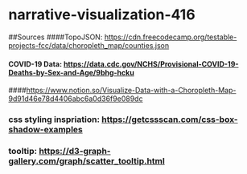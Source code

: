 # narrative-visualization-416

##Sources
####TopoJSON: https://cdn.freecodecamp.org/testable-projects-fcc/data/choropleth_map/counties.json

#### COVID-19 Data: https://data.cdc.gov/NCHS/Provisional-COVID-19-Deaths-by-Sex-and-Age/9bhg-hcku

####https://www.notion.so/Visualize-Data-with-a-Choropleth-Map-9d91d46e78d4406abc6a0d36f9e089dc

### css styling inspriation: https://getcssscan.com/css-box-shadow-examples

### tooltip: https://d3-graph-gallery.com/graph/scatter_tooltip.html

